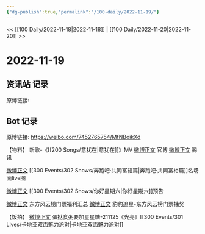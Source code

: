 ```yaml
---
{"dg-publish":true,"permalink":"/100-daily/2022-11-19/"}
---
```



<< [[100 Daily/2022-11-18\|2022-11-18]] | [[100 Daily/2022-11-20\|2022-11-20]] >>

# 2022-11-19

## 资讯站 记录

原博链接:

## Bot 记录

原博链接: https://weibo.com/7452765754/MfNBoikXd

【物料】
新歌-《[[200 Songs/意犹在\|意犹在]]》MV
[微博正文](http://weibo.com/5644660975/MfIriudzk) 官博
[微博正文](http://weibo.com/3194118287/MfIyHn7fc) 腾讯

[微博正文](https://weibo.com/5242381821/MfJeMC1zE) [[300 Events/302 Shows/奔跑吧·共同富裕篇\|奔跑吧·共同富裕篇]]名场面live图

[微博正文](http://weibo.com/6456359414/MfNfG2KlL) [[300 Events/302 Shows/你好星期六\|你好星期六]]预告

[微博正文](http://weibo.com/6466290670/MfKPj0LFg) 东方风云榜门票福利汇总
[微博正文](https://m.weibo.cn/6568773163/4837492764713650) 豹豹追星-东方风云榜门票抽奖

【饭拍】
[微博正文](https://m.weibo.cn/6048634807/4837544279149967) 蛋挞食粥要加星星糖-211125《光亮》[[300 Events/301 Lives/卡地亚双面魅力派对\|卡地亚双面魅力派对]]
